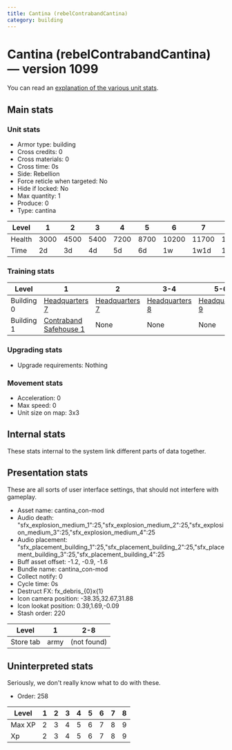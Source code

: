 ```yaml
---
title: Cantina (rebelContrabandCantina)
category: building
---
```


# Cantina (rebelContrabandCantina) — version 1099

You can read an [explanation  of the various unit stats](unitexplained.md).

## Main stats

### Unit stats

  * Armor type: building
  * Cross credits: 0
  * Cross materials: 0
  * Cross time: 0s
  * Side: Rebellion
  * Force reticle when targeted: No
  * Hide if locked: No
  * Max quantity: 1
  * Produce: 0
  * Type: cantina

|Level |1   |2   |3   |4   |5   |6    |7    |8    |
|------|----|----|----|----|----|-----|-----|-----|
|Health|3000|4500|5400|7200|8700|10200|11700|13200|
|Time  |2d  |3d  |4d  |5d  |6d  |1w   |1w1d |1w2d |


### Training stats

|Level     |1                                                    |2                             |3-4                           |5-6                           |7-8                            |
|----------|-----------------------------------------------------|------------------------------|------------------------------|------------------------------|-------------------------------|
|Building 0|[Headquarters 7](rebelHQ.html)                       |[Headquarters 7](rebelHQ.html)|[Headquarters 8](rebelHQ.html)|[Headquarters 9](rebelHQ.html)|[Headquarters 10](rebelHQ.html)|
|Building 1|[Contraband Safehouse 1](rebelContrabandStorage.html)|None                          |None                          |None                          |None                           |


### Upgrading stats

  * Upgrade requirements: Nothing

### Movement stats

  * Acceleration: 0
  * Max speed: 0
  * Unit size on map: 3x3

## Internal stats

These stats internal to the system link different parts of data together.


## Presentation stats

These are all sorts of user interface settings, that should not interfere with gameplay.

  * Asset name: cantina_con-mod
  * Audio death: "sfx_explosion_medium_1":25,"sfx_explosion_medium_2":25,"sfx_explosion_medium_3":25,"sfx_explosion_medium_4":25
  * Audio placement: "sfx_placement_building_1":25,"sfx_placement_building_2":25,"sfx_placement_building_3":25,"sfx_placement_building_4":25
  * Buff asset offset: -1.2, -0.9, -1.6
  * Bundle name: cantina_con-mod
  * Collect notify: 0
  * Cycle time: 0s
  * Destruct FX: fx_debris_{0}x{1}
  * Icon camera position: -38.35,32.67,31.88
  * Icon lookat position: 0.39,1.69,-0.09
  * Stash order: 220

|Level    |1   |2-8        |
|---------|----|-----------|
|Store tab|army|(not found)|


## Uninterpreted stats

Seriously, we don't really know what to do with these.

  * Order: 258

|Level |1|2|3|4|5|6|7|8|
|------|-|-|-|-|-|-|-|-|
|Max XP|2|3|4|5|6|7|8|9|
|Xp    |2|3|4|5|6|7|8|9|


